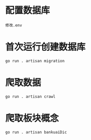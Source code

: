 # 配置数据库

    修改.env

# 首次运行创建数据库

    go run . artisan migration

# 爬取数据

    go run . artisan crawl

# 爬取板块概念

    go run . artisan bankuaiDic
